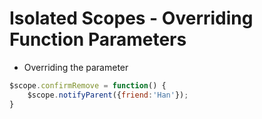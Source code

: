 # Isolated Scopes - Overriding Function Parameters

- Overriding the parameter
```javascript
$scope.confirmRemove = function() {
    $scope.notifyParent({friend:'Han'});
}
```